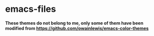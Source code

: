 # emacs-files
#### These themes do not belong to me, only some of them have been modified from https://github.com/owainlewis/emacs-color-themes

